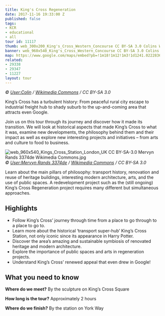 ```yaml
---
title: King's Cross Regeneration
date: 2017-11-16 19:33:00 Z
published: false
tags:
- KCR
- educational
- all
tour id: 11117
thumb: web_300x200_King's_Cross_Western_Concourse CC BY-SA 3.0 Colins Wikimedia Commons.jpg
banner: web_960x540_King's_Cross_Western_Concourse CC BY-SA 3.0 Colins Wikimedia Commons.jpg
map: https://www.google.com/maps/embed?pb=!1m18!1m12!1m3!1d1241.0222836115836!2d-0.123693228018611!3d51.53074239951071!2m3!1f0!2f0!3f0!3m2!1i1024!2i768!4f13.1!3m3!1m2!1s0x0%3A0x0!2zNTHCsDMxJzUwLjciTiAwwrAwNycyMi4wIlc!5e0!3m2!1sde!2suk!4v1510861139042
related:
- 29338
- 29347
- 11227
layout: tour
---
```


*&copy; [User:Colin](https://commons.wikimedia.org/wiki/User:Colin) / [Wikimedia Commons](https://commons.wikimedia.org/wiki/Main_Page) / CC BY-SA 3.0*

King’s Cross has a turbulent history: From peaceful rural city escape to industrial freight hub to shady suburb to the up-and-coming area that attracts even Google.

Join us on this tour through its journey and discover how it made its transition. We will look at historical aspects that made King’s Cross to what it was, examine new developments, the philosophy behind them and their impact as well as explore new interesting projects and initiatives – from arts and culture to food to business.

![web_960x540_Kings_Cross_Station_London_UK CC BY-SA-3.0 Mervyn Rands 3374de Wikimedia Commons.jpg](/uploads/web_960x540_Kings_Cross_Station_London_UK%20CC%20BY-SA-3.0%20Mervyn%20Rands%203374de%20Wikimedia%20Commons.jpg)
*&copy; [User:Mervyn Rands 3374de](https://commons.wikimedia.org/wiki/File:Kings_Cross_Station_London_UK.jpg) / [Wikimedia Commons](https://commons.wikimedia.org/wiki/Main_Page) / CC BY-SA 3.0*

Learn about the main pillars of philosophy: transport history, renovation and reuse of heritage buildings, interesting modern architecture, arts, and the use of public spaces. A redevelopment project such as the (still ongoing) King’s Cross Regeneration project requires many different but simultaneous approaches. 

## Highlights
* Follow King’s Cross’ journey through time from a place to go through to a place to go to.
* Learn more about the historical ‘transport super-hub’ King’s Cross Station, not only iconic since its appearance in Harry Potter.
* Discover the area’s amazing and sustainable symbiosis of renovated heritage and modern architecture.
* Explore the importance of public spaces and arts in regeneration projects.
* Understand King’s Cross’ renewed appeal that even drew in Google!

## What you need to know

**Where do we meet?**
By the sculpture on King’s Cross Square

**How long is the tour?**
Approximately 2 hours

**Where do we finish?**
By the station on York Way